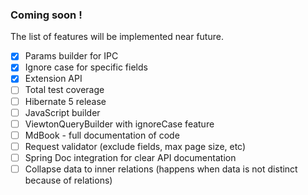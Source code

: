 ### Coming soon !
The list of features will be implemented near future.

- [x] Params builder for IPC
- [x] Ignore case for specific fields
- [x] Extension API
- [ ] Total test coverage
- [ ] Hibernate 5 release
- [ ] JavaScript builder
- [ ] ViewtonQueryBuilder with ignoreCase feature
- [ ] MdBook - full documentation of code
- [ ] Request validator (exclude fields, max page size, etc)
- [ ] Spring Doc integration for clear API documentation
- [ ] Collapse data to inner relations (happens when data is not distinct because of relations)
